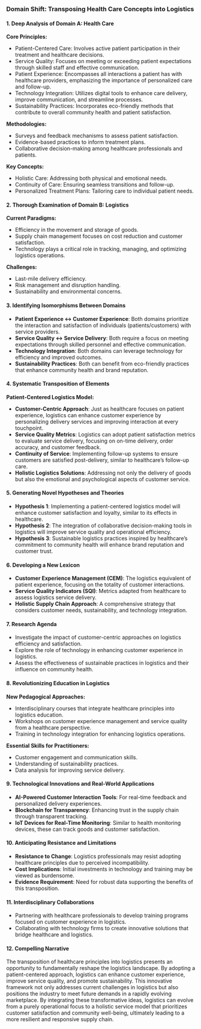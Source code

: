 ### Domain Shift: Transposing Health Care Concepts into Logistics

#### 1. Deep Analysis of Domain A: Health Care

**Core Principles:**
- Patient-Centered Care: Involves active patient participation in their treatment and healthcare decisions.
- Service Quality: Focuses on meeting or exceeding patient expectations through skilled staff and effective communication.
- Patient Experience: Encompasses all interactions a patient has with healthcare providers, emphasizing the importance of personalized care and follow-up.
- Technology Integration: Utilizes digital tools to enhance care delivery, improve communication, and streamline processes.
- Sustainability Practices: Incorporates eco-friendly methods that contribute to overall community health and patient satisfaction.

**Methodologies:**
- Surveys and feedback mechanisms to assess patient satisfaction.
- Evidence-based practices to inform treatment plans.
- Collaborative decision-making among healthcare professionals and patients.

**Key Concepts:**
- Holistic Care: Addressing both physical and emotional needs.
- Continuity of Care: Ensuring seamless transitions and follow-up.
- Personalized Treatment Plans: Tailoring care to individual patient needs.

#### 2. Thorough Examination of Domain B: Logistics

**Current Paradigms:**
- Efficiency in the movement and storage of goods.
- Supply chain management focuses on cost reduction and customer satisfaction.
- Technology plays a critical role in tracking, managing, and optimizing logistics operations.

**Challenges:**
- Last-mile delivery efficiency.
- Risk management and disruption handling.
- Sustainability and environmental concerns.

#### 3. Identifying Isomorphisms Between Domains

- **Patient Experience ↔ Customer Experience**: Both domains prioritize the interaction and satisfaction of individuals (patients/customers) with service providers.
- **Service Quality ↔ Service Delivery**: Both require a focus on meeting expectations through skilled personnel and effective communication.
- **Technology Integration**: Both domains can leverage technology for efficiency and improved outcomes.
- **Sustainability Practices**: Both can benefit from eco-friendly practices that enhance community health and brand reputation.

#### 4. Systematic Transposition of Elements

**Patient-Centered Logistics Model:**
- **Customer-Centric Approach**: Just as healthcare focuses on patient experience, logistics can enhance customer experience by personalizing delivery services and improving interaction at every touchpoint.
- **Service Quality Metrics**: Logistics can adopt patient satisfaction metrics to evaluate service delivery, focusing on on-time delivery, order accuracy, and customer feedback.
- **Continuity of Service**: Implementing follow-up systems to ensure customers are satisfied post-delivery, similar to healthcare’s follow-up care.
- **Holistic Logistics Solutions**: Addressing not only the delivery of goods but also the emotional and psychological aspects of customer service.

#### 5. Generating Novel Hypotheses and Theories

- **Hypothesis 1**: Implementing a patient-centered logistics model will enhance customer satisfaction and loyalty, similar to its effects in healthcare.
- **Hypothesis 2**: The integration of collaborative decision-making tools in logistics will improve service quality and operational efficiency.
- **Hypothesis 3**: Sustainable logistics practices inspired by healthcare’s commitment to community health will enhance brand reputation and customer trust.

#### 6. Developing a New Lexicon

- **Customer Experience Management (CEM)**: The logistics equivalent of patient experience, focusing on the totality of customer interactions.
- **Service Quality Indicators (SQI)**: Metrics adapted from healthcare to assess logistics service delivery.
- **Holistic Supply Chain Approach**: A comprehensive strategy that considers customer needs, sustainability, and technology integration.

#### 7. Research Agenda

- Investigate the impact of customer-centric approaches on logistics efficiency and satisfaction.
- Explore the role of technology in enhancing customer experience in logistics.
- Assess the effectiveness of sustainable practices in logistics and their influence on community health.

#### 8. Revolutionizing Education in Logistics

**New Pedagogical Approaches:**
- Interdisciplinary courses that integrate healthcare principles into logistics education.
- Workshops on customer experience management and service quality from a healthcare perspective.
- Training in technology integration for enhancing logistics operations.

**Essential Skills for Practitioners:**
- Customer engagement and communication skills.
- Understanding of sustainability practices.
- Data analysis for improving service delivery.

#### 9. Technological Innovations and Real-World Applications

- **AI-Powered Customer Interaction Tools**: For real-time feedback and personalized delivery experiences.
- **Blockchain for Transparency**: Enhancing trust in the supply chain through transparent tracking.
- **IoT Devices for Real-Time Monitoring**: Similar to health monitoring devices, these can track goods and customer satisfaction.

#### 10. Anticipating Resistance and Limitations

- **Resistance to Change**: Logistics professionals may resist adopting healthcare principles due to perceived incompatibility.
- **Cost Implications**: Initial investments in technology and training may be viewed as burdensome.
- **Evidence Requirement**: Need for robust data supporting the benefits of this transposition.

#### 11. Interdisciplinary Collaborations

- Partnering with healthcare professionals to develop training programs focused on customer experience in logistics.
- Collaborating with technology firms to create innovative solutions that bridge healthcare and logistics.

#### 12. Compelling Narrative

The transposition of healthcare principles into logistics presents an opportunity to fundamentally reshape the logistics landscape. By adopting a patient-centered approach, logistics can enhance customer experience, improve service quality, and promote sustainability. This innovative framework not only addresses current challenges in logistics but also positions the industry to meet future demands in a rapidly evolving marketplace. By integrating these transformative ideas, logistics can evolve from a purely operational focus to a holistic service model that prioritizes customer satisfaction and community well-being, ultimately leading to a more resilient and responsive supply chain.